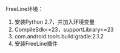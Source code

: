 FreeLine环境：
1. 安装Python 2.7，并加入环境变量
2. CompileSdk<=23，supportLibrary<=23
3. com.android.tools.build:gradle:2.1.2
4. 安装FreeLine插件